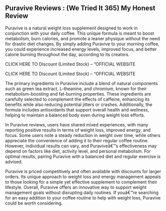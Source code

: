 ## Puravive Reviews : (We Tried It 365) My Honest Review

Puravive is a natural weight loss supplement designed to work in conjunction with your daily coffee. This unique formula is meant to boost metabolism, burn calories, and promote a leaner physique without the need for drastic diet changes. By simply adding Puravive to your morning coffee, you could experience increased energy levels, improved focus, and better calorie burning throughout the day, according to its creators.

CLICK HERE TO Discount (Limited Stock) – “OFFICIAL WEBSITE

CLICK HERE TO Discount (Limited Stock) – “OFFICIAL WEBSITE

The primary ingredients in Puravive include a blend of natural components such as green tea extract, L-theanine, and chromium, known for their metabolism-boosting and fat-burning properties. These ingredients are carefully selected to complement the effects of caffeine, enhancing its benefits while also reducing potential jitters or crashes. Additionally, the formula includes antioxidants that support overall health and wellness, helping to maintain a balanced body even during weight loss efforts.

In Puravive reviews, users have shared mixed experiences, with many reporting positive results in terms of weight loss, improved energy, and focus. Some users note a steady reduction in weight over time, while others appreciate the convenience of adding it to their regular coffee routine. However, individual results can vary, and Puraviveâ€™s effectiveness may depend on factors like diet, activity level, and personal metabolism. For optimal results, pairing Puravive with a balanced diet and regular exercise is advised.

Puravive is priced competitively and often available with discounts for larger orders. Its unique approach to weight loss and energy management appeals to those looking for a simple yet effective supplement to complement their lifestyle. Overall, Puravive offers an innovative way to support weight management goals without disrupting daily routines. If youâ€™re searching for an easy addition to your coffee routine to help with weight loss, Puravive could be worth considering.
